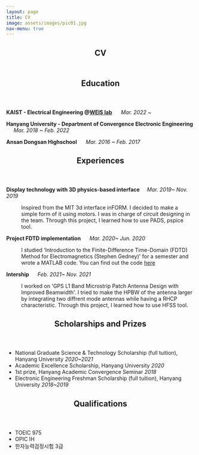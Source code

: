 ```yaml
---
layout: page
title: CV
image: assets/images/pic01.jpg
nav-menu: true
---
```


<!-- Main -->
<div id="main">

<!-- One -->
<section id="one">
	<div class="inner">
		<header class="major">
			<h1>CV</h1>
		</header>
<!-- Education -->
	<header class="major">
		<h2 id='content'>Education</h2>
	</header>
		<p> <b>KAIST - Electrical Engineering @<a href="http://weis.kaist.ac.kr/">WEIS lab</a></b> &nbsp;&nbsp;&nbsp;&nbsp;&nbsp;<i>Mar. 2022 ~</i> </p>
		<p> <b>Hanyang University - Department of Convergence Electronic Engineering</b> &nbsp;&nbsp;&nbsp;&nbsp;&nbsp;<i>Mar. 2018 ~ Feb. 2022</i> </p>
		<p> <b>Ansan Dongsan Highschool</b>&nbsp;&nbsp;&nbsp;&nbsp;&nbsp; <i>Mar. 2016 ~ Feb. 2017</i> </p>
<!-- Experiences -->
	<header class="major">
		<h2 id="content">Experiences</h2>
	</header>	
<dl>
	<dt><b>Display technology with 3D physics-based interface</b>&nbsp;&nbsp;&nbsp;&nbsp;&nbsp;<i>Mar. 2019~ Nov. 2019</i> </dt>
	<dd>
		<p> Inspired from the MIT 3d interface inFORM. I decided to make a simple form of it using motors. I was in charge of circuit designing in the team. Through this project, I learned how to use PADS, pspice tool.</p>
	</dd>
	<dt><b>Project FDTD implementation</b> &nbsp;&nbsp;&nbsp;&nbsp;&nbsp;<i>Mar. 2020~ Jun. 2020</i></dt>
	<dd>
		<p> I studied ‘Introduction to the Finite-Difference Time-Domain (FDTD) Method for Electromagnetics (Stephen Gedney)' for a semester and wrote a MATLAB code. You can find out the code <a href="https://github.com/Skipab2/FDTD">here</a></p>
	</dd>
	<dt><b>Intership </b> &nbsp;&nbsp;&nbsp;&nbsp;&nbsp;<i>Feb. 2021~ Nov. 2021</i></dt>
	<dd>
		<p> I worked on 'GPS L1 Band Microstrip Patch Antenna Design with Improved Beamwidth'. I tried to make the HPBW of the antenna larger by integrating two diffrent mode antennas while having a RHCP characteristic. Through this project, I learned how to use HFSS tool.</p>
	</dd>
</dl>
<!-- Scholarships and Prizes -->
	<header class="major">
		<h2 id="content">Scholarships and Prizes</h2>
	</header>
	<ul>
			<li>National Graduate Science & Technology Scholarship (full tuition), Hanyang University <i>2020~2021</i></li>
			<li>Academic Excellence Scholarship, Hanyang University <i>2020</i></li>
			<li>1st prize, Hanyang Academic Convergence Seminar  <i>2018</i></li>
			<li>Electronic Engineering Freshman Scholarship (full tuition), Hanyang University   <i>2018~2019</i></li>
		</ul>
<!--Qualifications -->
	<header class="major">
		<h2 id="content">Qualifications</h2>
	</header>
	<ul>
			<li>TOEIC 975</li>
			<li>OPIC IH</li>
			<li>한자능력검정시험 3급</li>
		</ul>
	</div>
</section>